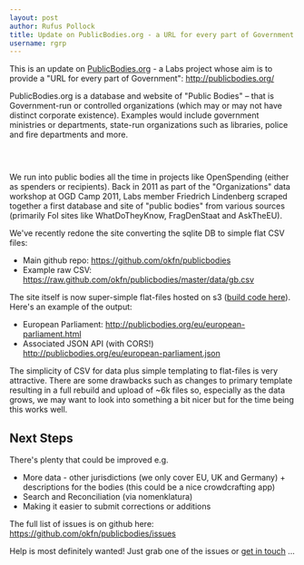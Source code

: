 ```yaml
---
layout: post
author: Rufus Pollock
title: Update on PublicBodies.org - a URL for every part of Government
username: rgrp
---
```


This is an update on [PublicBodies.org][pb] - a Labs project whose aim is to provide a "URL for every part of Government": <http://publicbodies.org/>

PublicBodies.org is a database and website of "Public Bodies" &ndash; that is Government-run or controlled organizations (which may or may not have distinct corporate existence). Examples would include government ministries or departments, state-run organizations such as libraries, police and fire departments and more.

<a href="http://publicbodies.org/"><img src="http://i.imgur.com/2AbIjSu.png" alt="" style="margin-top: 15px; margin-bottom: 15px;" /></a>

We run into public bodies all the time in projects like OpenSpending (either as spenders or recipients). Back in 2011 as part of the "Organizations" data workshop at OGD Camp 2011, Labs member Friedrich Lindenberg scraped together a first database and site of "public bodies" from various sources (primarily FoI sites like WhatDoTheyKnow, FragDenStaat and AskTheEU).

We've recently redone the site converting the sqlite DB to simple flat CSV files:

- Main github repo: <https://github.com/okfn/publicbodies>
- Example raw CSV: <https://raw.github.com/okfn/publicbodies/master/data/gb.csv>

The site itself is now super-simple flat-files hosted on s3 ([build code here][site-code]). Here's an example of the output:

- European Parliament: <http://publicbodies.org/eu/european-parliament.html>
- Associated JSON API (with CORS!) <http://publicbodies.org/eu/european-parliament.json>

The simplicity of CSV for data plus simple templating to flat-files is very attractive. There are some drawbacks such as changes to primary template resulting in a full rebuild and upload of ~6k files so, especially as the data grows, we may want to look into something a bit nicer but for the time being this works well. 

[pb]: http://publicbodies.org/
[site-code]: https://github.com/okfn/publicbodies/tree/master/site

## Next Steps

There's plenty that could be improved e.g.

* More data - other jurisdictions (we only cover EU, UK and Germany) + descriptions for the bodies (this could be a nice crowdcrafting app)
* Search and Reconciliation (via nomenklatura)
* Making it easier to submit corrections or additions

The full list of issues is on github here: <https://github.com/okfn/publicbodies/issues>

Help is most definitely wanted! Just grab one of the issues or [get in touch](http://okfnlabs.org/contact/) ...

